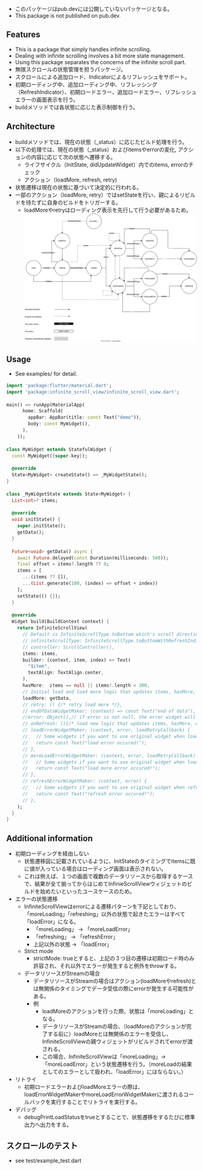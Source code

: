 * このパッケージはpub.devには公開していないパッケージとなる。
* This package is not published on pub.dev.

## Features
* This is a package that simply handles infinite scrolling. 
* Dealing with infinite scrolling involves a bit more state management. 
* Using this package separates the concerns of the infinite scroll part.
* 無限スクロールの状態管理を担うパッケージ。
* スクロールによる追加ロード、Indicatorによるリフレッシュをサポート。
* 初期ローディング中、追加ローディング中、リフレッシング（RefreshIndicator）、初期ロードエラー、追加ロードエラー、リフレッシュエラーの画面表示を行う。
* buildメソッドでは各状態に応じた表示制御を行う。

## Architecture
* buildメソッドでは、現在の状態（_status）に応じたビルド処理を行う。
* 以下の処理では、現在の状態（_status）およびitemsやerrorの変化, アクションの内容に応じて次の状態へ遷移する。
    * ライフサイクル（InitState, didUpdateWidget）内でのitems, errorのチェック
    * アクション（loadMore, refresh, retry)
* 状態遷移は現在の状態に基づいて決定的に行われる。
* 一部のアクション（loadMore, retry）ではsetStateを行い、親によるリビルドを待たずに自身のビルドをトリガーする。
    * loadMoreやretryはローディング表示を先行して行う必要があるため。
![](./doc/svg/infinite_scroll_design.drawio.svg)

## Usage
* See examples/ for detail.
```dart
import 'package:flutter/material.dart';
import 'package:infinite_scroll_view/infinite_scroll_view.dart';

main() => runApp(MaterialApp(
      home: Scaffold(
        appBar: AppBar(title: const Text("demo")),
        body: const MyWidget(),
      ),
    ));

class MyWidget extends StatefulWidget {
  const MyWidget({super.key});

  @override
  State<MyWidget> createState() => _MyWidgetState();
}

class _MyWidgetState extends State<MyWidget> {
  List<int>? items;

  @override
  void initState() {
    super.initState();
    getData();
  }

  Future<void> getData() async {
    await Future.delayed(const Duration(milliseconds: 500));
    final offset = items?.length ?? 0;
    items = [
      ...(items ?? []),
      ...(List.generate(100, (index) => offset + index))
    ];
    setState(() {});
  }

  @override
  Widget build(BuildContext context) {
    return InfiniteScrollView(
      // Default is InfiniteScrollType.toBottom which's scroll direction is to bottom and does not have RefreshIndocator.
      // infiniteScrollType: InfiniteScrollType.toBottomWithRefreshIndicator,
      // controller: ScrollController(),
      items: items,
      builder: (context, item, index) => Text(
        "$item",
        textAlign: TextAlign.center,
      ),
      hasMore:  items == null || items!.length < 300,
      // Initial load and load more logic that updates items, hasMore, error
      loadMore: getData,
      // retry: () {/* retry load more */},
      // endOfDataWidgetMaker: (context) => const Text("end of data"),
      //error: Object(),// if error is not null, the error widget will be displayed
      // onRefresh: (){/* load new logic that updates items, hasMore, error */},
      // loadErrorWidgetMaker: (context, error, loadRetryCallback) {
      //   // Some widgets if you want to use original widget when load error occured.
      //   return const Text("load error occured!");
      // },
      // moreLoadErrorWidgetMaker: (context, error, loadRetryCallback) {
      //   // Some widgets if you want to use original widget when load more error occured.
      //   return const Text("load more error occured!");
      // },
      // refreshErrorWidgetMaker: (context, error) {
      //   // Some widgets if you want to use original widget when refresh error occured.
      //   return const Text("refresh error occured!");
      // },
    );
  }
}
```

## Additional information
* 初期ローディングを経由しない
    * 状態遷移図に記載されているように、InitStateのタイミングでitemsに既に値が入っている場合はローディング画面は表示されない。
    * これは例えば、１つの画面で複数のデータリソースから取得するケースで、結果が全て揃ってからはじめてInfinieScrollViewウィジェットのビルドを始めたいといったユースケースのため。    
* エラーの状態遷移
    * InfiniteScrollViewはerrorによる遷移パターンを下記としており、「moreLoading」「refreshing」以外の状態で起きたエラーはすべて「loadError」になる。
        * 「moreLoading」 -> 「moreLoadError」
        * 「refreshing」 -> 「refreshError」
        * 上記以外の状態 -> 「loadError」
    * Strict mode
        * strictMode: trueとすると、上記の３つ目の遷移は初期ロード時のみ許容され、それ以外でエラーが発生すると例外をthrowする。
    * データリソースがStreamの場合
        * データリソースがStreamの場合はアクション(loadMoreやrefresh)とは無関係のタイミングでデータ受信の際にerrorが発生する可能性がある。
        * 例
            * loadMoreのアクションを行った際、状態は「moreLoading」となる。
            * データリソースがStreamの場合、（loadMoreのアクションが完了する前に）loadMoreとは無関係のエラーを受信し、InfiniteScrollViewの親ウィジェットがリビルドされてerrorが渡される。
            * この場合、InfiniteScrollViewは「moreLoading」->「moreLoadError」という状態遷移を行う。（moreLoadの結果としてのエラーとして扱われ、「loadError」にはならない。）
* リトライ
    * 初期ロードエラーおよびloadMoreエラーの際は、loadErrorWidgetMakerやmoreLoadErrorWidgetMakerに渡されるコールバックを実行することでリトライを実行する。
* デバッグ
    * debugPrintLoadStatusをtrueとすることで、状態遷移をするたびに標準出力へ出力をする。

  
## スクロールのテスト
* see test/example_test.dart